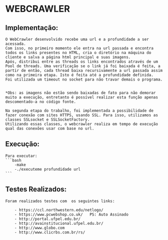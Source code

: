 # WEBCRAWLER
## Implementação:
	O WebCrawler desenvolvido recebe uma url e a profundidade a ser acessada.
	Com isso, no primeiro momento ele entra na url passada e encontra todos os links presentes no HTML, cria o diretório na máquina do cliente e salva a página html principal e suas imagens.
	Após, distribui entre as threads os links encontrados através de um Pool de threads. Uma verificação se o link já foi baixada é feita, a partir de então, cada thread baixa recursivamente a url passada assim como na primeira etapa. Isto é feita até a profundidade definida.
	Foi utilizada um timeout no socket para não travar demais o programa.
	

	*Obs: as imagens não estão sendo baixadas de fato para não demorar muito a execução, entretanto é possível realizar esta função apenas descomentado-a no código fonte.

	Na segunda etapa do trabalho, foi implementada a possibilidade de fazer conexão com sites HTTPS, usando SSL. Para isso, utilizamos as classes SSLsocket e SSLSocketFactory.
	Utilizando essas classes, o webcrawler realiza em tempo de execução qual das conexões usar com base no url.

## Execução:
	Para executar:
	```bash
		-make
		-./executeme profundidade url
	```
	
	
## Testes Realizados:
	Foram realizados testes com  os seguintes links:
	
		- https://ccl.northwestern.edu/netlogo/
		- https://www.pcwebshop.co.uk/   PS: Auto Assinado
		- http://portal.ufpel.edu.br/
		- http://avainstitucional.ufpel.edu.br/
		- http://www.globo.com
		- http://www.clicrbs.com.br/rs/